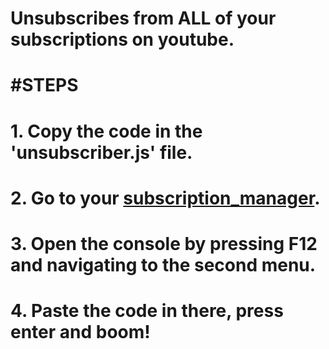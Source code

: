 # Unsubscribes from ALL of your subscriptions on youtube.

# #STEPS
# 1. Copy the code in the 'unsubscriber.js' file.
# 2. Go to your [subscription_manager](https://www.youtube.com/subscription_manager).
# 3. Open the console by pressing F12 and navigating to the second menu.
# 4. Paste the code in there, press enter and boom!
